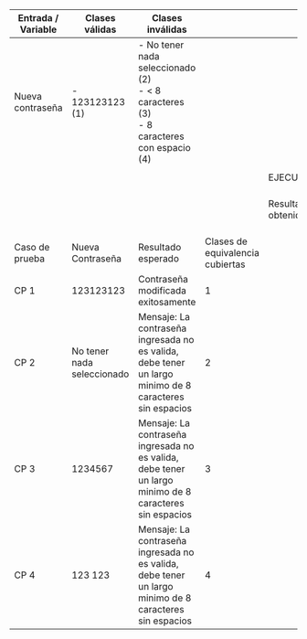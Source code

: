 | Entrada / Variable | Clases válidas             | Clases inválidas                                                                                          |                                  |                    |        |                           |
| ------------------ | -------------------------- | --------------------------------------------------------------------------------------------------------- | -------------------------------- | ------------------ | ------ | ------------------------- |
| Nueva contraseña   | \- 123123123 (1)           | \- No tener nada seleccionado (2)<br>\- < 8 caracteres (3)<br>\- 8 caracteres con espacio (4)                              |                                  |                    |        |                           |
|                    |                            |                                                                                                           |                                  |                    |        |                           |
|                    |                            |                                                                                                           |                                  | EJECUCION          |
|                    |                            |                                                                                                           |                                  | Resultado obtenido | Estado | Link al defecto en GitHub |
| Caso de prueba     | Nueva Contraseña           | Resultado esperado                                                                                        | Clases de equivalencia cubiertas |                    |        |                           |
| CP 1               | 123123123                  | Contraseña modificada exitosamente                                                                        | 1                                |                    |        |                           |
| CP 2               | No tener nada seleccionado | Mensaje: La contraseña ingresada no es valida,<br>debe tener un largo minimo de 8 caracteres sin espacios | 2                                |                    |        |                           |
| CP 3               | 1234567             | Mensaje: La contraseña ingresada no es valida,<br>debe tener un largo minimo de 8 caracteres sin espacios | 3                                |                    |        |                           |
| CP 4               | 123 123                    | Mensaje: La contraseña ingresada no es valida,<br>debe tener un largo minimo de 8 caracteres sin espacios | 4                                |                    |        |